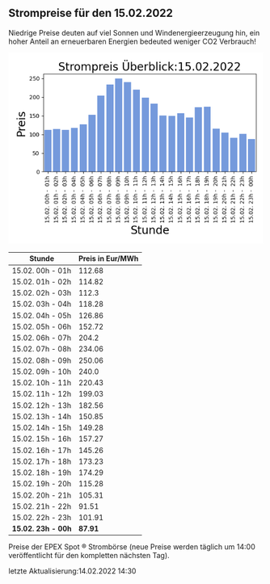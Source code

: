 
## Strompreise für den 15.02.2022

Niedrige Preise deuten auf viel Sonnen und Windenergieerzeugung hin, ein hoher Anteil an erneuerbaren Energien bedeuted weniger CO2 Verbrauch!

![Strompreis übersicht](imgs/strompreis_uebersicht.png)

| Stunde | Preis in Eur/MWh |
|---|---|
| 15.02. 00h -  01h | 112.68 | 
| 15.02. 01h -  02h | 114.82 | 
| 15.02. 02h -  03h | 112.3 | 
| 15.02. 03h -  04h | 118.28 | 
| 15.02. 04h -  05h | 126.86 | 
| 15.02. 05h -  06h | 152.72 | 
| 15.02. 06h -  07h | 204.2 | 
| 15.02. 07h -  08h | 234.06 | 
| 15.02. 08h -  09h | 250.06 | 
| 15.02. 09h -  10h | 240.0 | 
| 15.02. 10h -  11h | 220.43 | 
| 15.02. 11h -  12h | 199.03 | 
| 15.02. 12h -  13h | 182.56 | 
| 15.02. 13h -  14h | 150.85 | 
| 15.02. 14h -  15h | 149.28 | 
| 15.02. 15h -  16h | 157.27 | 
| 15.02. 16h -  17h | 145.26 | 
| 15.02. 17h -  18h | 173.23 | 
| 15.02. 18h -  19h | 174.29 | 
| 15.02. 19h -  20h | 115.28 | 
| 15.02. 20h -  21h | 105.31 | 
| 15.02. 21h -  22h | 91.51 | 
| 15.02. 22h -  23h | 101.91 | 
| **15.02. 23h -  00h** | **87.91** | 

Preise der EPEX Spot ® Strombörse (neue Preise werden täglich um 14:00 veröffentlicht für den kompletten nächsten Tag).

letzte Aktualisierung:14.02.2022 14:30